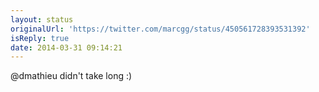 ```yaml
---
layout: status
originalUrl: 'https://twitter.com/marcgg/status/450561728393531392'
isReply: true
date: 2014-03-31 09:14:21
---
```


@dmathieu didn't take long :)
